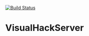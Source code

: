 [![Build Status](https://travis-ci.org/dougmaitelli/VisualHackServer.svg?branch=master)](https://travis-ci.org/dougmaitelli/VisualHackServer)

# VisualHackServer
